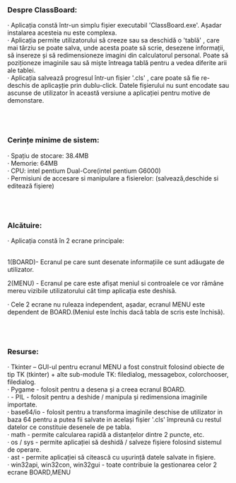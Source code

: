 <h3>Despre ClassBoard: </h3>
<p>
  ·	Aplicația constă într-un simplu fișier executabil 'ClassBoard.exe'. Așadar instalarea acesteia nu este complexa.<br>
  ·	Aplicația permite utilizatorului să creeze sau sa deschidă o 'tablă' , care mai târziu se poate salva, unde acesta poate să scrie, desezene informații, să insereze și să redimensioneze imagini din calculatorul personal. Poate să poziționeze imaginile sau să miște întreaga tablă pentru a vedea diferite arii ale tablei.<br>
  ·	Aplicația salvează progresul într-un fișier '.cls' , care poate să fie re-deschis de aplicașție prin dublu-click. Datele fișierului nu sunt encodate sau ascunse de utilizator în această versiune a aplicației pentru motive de demonstare.
</p><br><br>

<h3>Cerințe minime de sistem:</h3>
<p>
  ·	Spațiu de stocare: 38.4MB<br>
  ·	Memorie: 64MB<br>
  ·	CPU: intel pentium Dual-Core(intel pentium G6000)<br>
  ·	Permisiuni de accesare si manipulare a fisierelor: (salvează,deschide si editează fișiere)
</p><br><br>

<h3>Alcătuire:</h3>
<p>
  ·	Aplicația constă în 2 ecrane principale: <br><br>
 
1(BOARD)- Ecranul pe care sunt desenate informațiile ce sunt adăugate de utilizator.<br>
 
2(MENU) - Ecranul pe care este afișat meniul si controalele  ce vor rămâne mereu vizibile utilizatorului cât timp aplicația este deshisă.<br>
 
·	Cele 2 ecrane nu ruleaza independent, așadar, ecranul MENU este dependent de BOARD.(Meniul este închis dacă tabla de scris este închisă).

</p><br><br>

<h3>Resurse:</h3>
<p>
  ·	Tkinter – GUI-ul pentru ecranul MENU a fost construit folosind obiecte de tip TK (tkinter) + alte sub-module TK: filedialog, messagebox, colorchooser, filedialog.<br>
  ·	Pygame - folosit pentru a desena și a creea ecranul BOARD. <br>
  ·	- PIL - folosit pentru a deshide / manipula și redimensiona imaginile importate.<br>
  ·	base64/io - folosit pentru a transforma imaginile deschise de utilizator in baza 64 pentru a putea fii salvate in același fișier '.cls' împreună cu restul datelor ce constituie desenele de pe tabla.<br>
  ·	math - permite calcularea rapidă a distanțelor dintre 2 puncte, etc.<br>
  ·	os / sys  - permite aplicației să deshidă / salveze fișiere folosind sistemul de operare. <br>
  ·	ast - permite aplicației să citească cu ușurință datele salvate in fișiere.<br>
  ·	win32api, win32con, win32gui - toate contribuie la gestionarea celor 2 ecrane BOARD,MENU
</p>
</h3>
